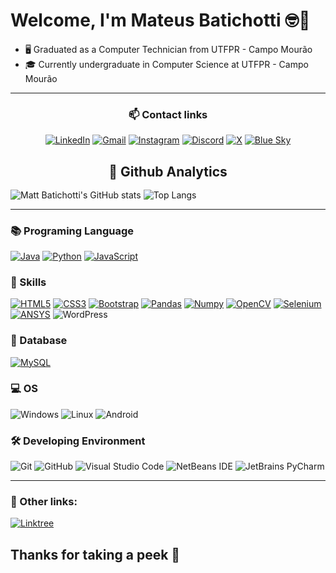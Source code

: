 # Welcome, I'm Mateus Batichotti 🤓🤟
  
- 🖥️ Graduated as a Computer Technician from UTFPR - Campo Mourão
- 🎓 Currently undergraduate in Computer Science at UTFPR - Campo Mourão

---

<div align="center">

### 📫 Contact links

[![LinkedIn](https://img.shields.io/badge/LinkedIn-0077B5?style=for-the-badge&logo=linkedin&logoColor=white)](https://www.linkedin.com/in/mateus-batichotti/)
[![Gmail](https://img.shields.io/badge/Gmail-EA4335.svg?style=for-the-badge&logo=Gmail&logoColor=white)](https://mailto:matebatichotti@gmail.com)
[![Instagram](https://img.shields.io/badge/Instagram-E4405F?style=for-the-badge&logo=instagram&logoColor=white)](https://www.instagram.com/mateus_cohuzer/)
[![Discord](https://img.shields.io/badge/Discord-%235865F2.svg?style=for-the-badge&logo=discord&logoColor=white)](https://discord.com/invite/Kj5y5TQ3EQ)
[![X](https://img.shields.io/badge/X-%23000000.svg?style=for-the-badge&logo=X&logoColor=white)](https://twitter.com/mateus_cohuzer)
[![Blue Sky](https://img.shields.io/badge/Bluesky-0285FF?logo=bluesky&logoColor=fff&style=for-the-badge)](https://bsky.app/profile/mateusbat.bsky.social)

</div>

<h2 align="center" style="margin-bottom: 1rem"> 🧭 Github Analytics</h2>

![Matt Batichotti's GitHub stats](https://github-readme-stats.vercel.app/api?username=batichotti&include_all_commits=true&show_icons=true&number_format=short&theme=github_dark_dimmed)
![Top Langs](https://github-readme-stats.vercel.app/api/top-langs/?username=batichotti&layout=compact&theme=github_dark_dimmed)

---

### 📚 Programing Language
[![Java](https://img.shields.io/badge/Java-F46D01.svg?style=for-the-badge&logo=CoffeeScript&logoColor=white)](https://github.com/batichotti/Mugen-Project-2)
[![Python](https://img.shields.io/badge/Python-FFD43B?style=for-the-badge&logo=python&logoColor=blue)](https://github.com/batichotti/Zephyrus-Discord-Bot)
[![JavaScript](https://img.shields.io/badge/JavaScript-F7DF1E.svg?style=for-the-badge&logo=JavaScript&logoColor=black)](https://github.com/batichotti/One-Piece-Game)
<!-- [![C](https://img.shields.io/badge/C-00599C?style=for-the-badge&logo=c&logoColor=white)](https://github.com/tiagodefendi/Algoritimo) -->
<!-- [![C++](https://img.shields.io/badge/C%2B%2B-00599C?style=for-the-badge&logo=c%2B%2B&logoColor=white)](https://github.com/tiagodefendi/Algritimos_E_Estrutura_De_Dados_1) -->
<!-- [![Julia](https://img.shields.io/badge/Julia-9558B2.svg?style=for-the-badge&logo=Julia&logoColor=white)](https://github.com/tiagodefendi/Julia) -->
<!-- [![R](https://img.shields.io/badge/R-276DC3?style=for-the-badge&logo=r&logoColor=white)](https://github.com/tiagodefendi/R) -->

### 🧮 Skills
[![HTML5](https://img.shields.io/badge/HTML5-E34F26?style=for-the-badge&logo=html5&logoColor=white)](https://github.com/batichotti/Clube-Do-Filme)
[![CSS3](https://img.shields.io/badge/CSS3-1572B6?style=for-the-badge&logo=css3&logoColor=white)](https://github.com/batichotti/Clube-Do-Filme)
[![Bootstrap](https://img.shields.io/badge/bootstrap-%238511FA.svg?style=for-the-badge&logo=bootstrap&logoColor=white)](https://github.com/batichotti/Clube-Do-Filme)
[![Pandas](https://img.shields.io/badge/Pandas-43df3a?style=for-the-badge&logo=pandas&logoColor=white)](https://github.com/batichotti/Large-Files-Research)
[![Numpy](https://img.shields.io/badge/Numpy-777BB4?style=for-the-badge&logo=numpy&logoColor=white)](https://github.com/batichotti/Large-Files-Research)
[![OpenCV](https://img.shields.io/badge/opencv-%23white.svg?style=for-the-badge&logo=opencv&logoColor=white)](https://github.com/batichotti/JFaceRecognizer)
[![Selenium](https://img.shields.io/badge/Selenium-43702A.svg?style=for-the-badge&logo=Selenium&logoColor=white)](https://github.com/batichotti/Python-Selenium-Whatsapp-Bot)
[![ANSYS](https://img.shields.io/badge/Ansys-FFB71B.svg?style=for-the-badge&logo=Ansys&logoColor=black)](https://www.atenaeditora.com.br/catalogo/ebook/collection-applied-chemical-engineering-2)
![WordPress](https://img.shields.io/badge/WordPress-%23117AC9.svg?style=for-the-badge&logo=WordPress&logoColor=white)
<!--
![Markdown](https://img.shields.io/badge/Markdown-000000.svg?style=for-the-badge&logo=Markdown&logoColor=white)
![LaTeX](https://img.shields.io/badge/LaTeX-008080.svg?style=for-the-badge&logo=LaTeX&logoColor=white)
![Overleaf](https://img.shields.io/badge/Overleaf-47A141.svg?style=for-the-badge&logo=Overleaf&logoColor=white)
 -->

### 💾 Database
[![MySQL](https://img.shields.io/badge/MySQL-0110DD?style=for-the-badge&logo=mysql&logoColor=white)](https://github.com/batichotti/CRUD-Generator-SQL)

### 💻 OS
![Windows](https://img.shields.io/badge/Windows-0078D6?style=for-the-badge&logo=windows&logoColor=white)
![Linux](https://img.shields.io/badge/Linux-FFFFFF?style=for-the-badge&logo=linux&logoColor=black)
![Android](https://img.shields.io/badge/Android-34A853.svg?style=for-the-badge&logo=Android&logoColor=white)


### 🛠️ Developing Environment
![Git](https://img.shields.io/badge/git-%23F05033.svg?style=for-the-badge&logo=git&logoColor=white)
![GitHub](https://img.shields.io/badge/github-%23121011.svg?style=for-the-badge&logo=github&logoColor=white)
![Visual Studio Code](https://img.shields.io/badge/Visual%20Studio%20Code-0078d7.svg?style=for-the-badge&logo=visual-studio-code&logoColor=white)
![NetBeans IDE](https://img.shields.io/badge/NetBeans-1B6AC6.svg?style=for-the-badge&logo=apache-netbeans-ide&logoColor=white)
![JetBrains PyCharm](https://img.shields.io/badge/PyCharm-000000.svg?&style=for-the-badge&logo=PyCharm&logoColor=white)

---

### 🤝 Other links:

[![Linktree](https://img.shields.io/badge/linktree-39E09B?style=for-the-badge&logo=linktree&logoColor=white)](https://linktr.ee/Mateus_Cohuzer)

## Thanks for taking a peek 🤩